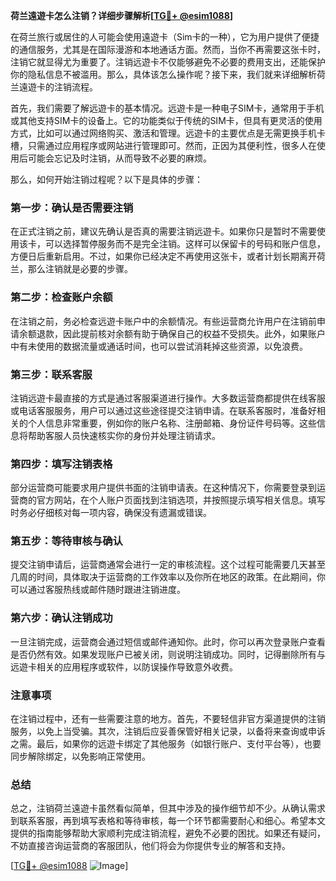 **荷兰遠遊卡怎么注销？详细步骤解析[[TG💪+ @esim1088](https://t.me/s/esim1088)]**

在荷兰旅行或居住的人可能会使用遠遊卡（Sim卡的一种），它为用户提供了便捷的通信服务，尤其是在国际漫游和本地通话方面。然而，当你不再需要这张卡时，注销它就显得尤为重要了。注销远遊卡不仅能够避免不必要的费用支出，还能保护你的隐私信息不被滥用。那么，具体该怎么操作呢？接下来，我们就来详细解析荷兰遠遊卡的注销流程。

首先，我们需要了解远遊卡的基本情况。远遊卡是一种电子SIM卡，通常用于手机或其他支持SIM卡的设备上。它的功能类似于传统的SIM卡，但具有更灵活的使用方式，比如可以通过网络购买、激活和管理。远遊卡的主要优点是无需更换手机卡槽，只需通过应用程序或网站进行管理即可。然而，正因为其便利性，很多人在使用后可能会忘记及时注销，从而导致不必要的麻烦。

那么，如何开始注销过程呢？以下是具体的步骤：

### **第一步：确认是否需要注销**
在正式注销之前，建议先确认是否真的需要注销远遊卡。如果你只是暂时不需要使用该卡，可以选择暂停服务而不是完全注销。这样可以保留卡的号码和账户信息，方便日后重新启用。不过，如果你已经决定不再使用这张卡，或者计划长期离开荷兰，那么注销就是必要的步骤。

### **第二步：检查账户余额**
在注销之前，务必检查远遊卡账户中的余额情况。有些运营商允许用户在注销前申请余额退款，因此提前核对余额有助于确保自己的权益不受损失。此外，如果账户中有未使用的数据流量或通话时间，也可以尝试消耗掉这些资源，以免浪费。

### **第三步：联系客服**
注销远遊卡最直接的方式是通过客服渠道进行操作。大多数运营商都提供在线客服或电话客服服务，用户可以通过这些途径提交注销申请。在联系客服时，准备好相关的个人信息非常重要，例如你的账户名称、注册邮箱、身份证件号码等。这些信息将帮助客服人员快速核实你的身份并处理注销请求。

### **第四步：填写注销表格**
部分运营商可能要求用户提供书面的注销申请表。在这种情况下，你需要登录到运营商的官方网站，在个人账户页面找到注销选项，并按照提示填写相关信息。填写时务必仔细核对每一项内容，确保没有遗漏或错误。

### **第五步：等待审核与确认**
提交注销申请后，运营商通常会进行一定的审核流程。这个过程可能需要几天甚至几周的时间，具体取决于运营商的工作效率以及你所在地区的政策。在此期间，你可以通过客服热线或邮件随时跟进注销进度。

### **第六步：确认注销成功**
一旦注销完成，运营商会通过短信或邮件通知你。此时，你可以再次登录账户查看是否仍然有效。如果发现账户已被关闭，则说明注销成功。同时，记得删除所有与远遊卡相关的应用程序或软件，以防误操作导致意外收费。

### **注意事项**
在注销过程中，还有一些需要注意的地方。首先，不要轻信非官方渠道提供的注销服务，以免上当受骗。其次，注销后应妥善保管好相关记录，以备将来查询或申诉之需。最后，如果你的远遊卡绑定了其他服务（如银行账户、支付平台等），也要同步解除绑定，以免影响正常使用。

### **总结**
总之，注销荷兰遠遊卡虽然看似简单，但其中涉及的操作细节却不少。从确认需求到联系客服，再到填写表格和等待审核，每一个环节都需要耐心和细心。希望本文提供的指南能够帮助大家顺利完成注销流程，避免不必要的困扰。如果还有疑问，不妨直接咨询运营商的客服团队，他们将会为你提供专业的解答和支持。

[[TG💪+ @esim1088](https://t.me/s/esim1088) ![Image](https://i.postimg.cc/4NQfJmqS/Snipaste-2025-05-13-00-14-12.png)]